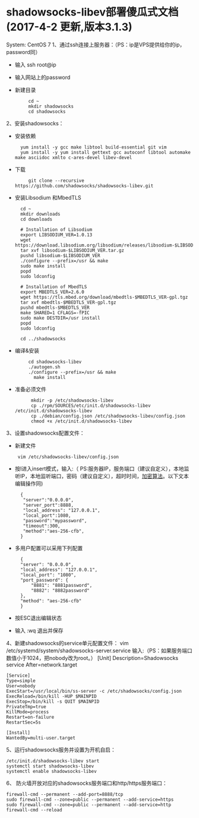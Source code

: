 # shadowsocks-libev部署傻瓜式文档\(2017-4-2 更新,版本3.1.3\)



System: CentOS 7 1、通过ssh连接上服务器：（PS：ip是VPS提供给你的ip，password同）

* 输入 ssh root@ip
* 输入网站上的password
* 新建目录

  ```text
       cd ~
       mkdir shadowsocks
       cd shadowsocks
  ```

2、安装shadowsocks：

* 安装依赖

  ```text
    yum install -y gcc make libtool build-essential git vim
    yum install -y yum install gettext gcc autoconf libtool automake make asciidoc xmlto c-ares-devel libev-devel
  ```

* 下载

  ```text
       git clone --recursive https://github.com/shadowsocks/shadowsocks-libev.git
  ```

* 安装Libsodium 和MbedTLS

  ```text
    cd ~
    mkdir downloads
    cd downloads

    # Installation of Libsodium
    export LIBSODIUM_VER=1.0.13
    wget https://download.libsodium.org/libsodium/releases/libsodium-$LIBSODIUM_VER.tar.gz
    tar xvf libsodium-$LIBSODIUM_VER.tar.gz
    pushd libsodium-$LIBSODIUM_VER
    ./configure --prefix=/usr && make
    sudo make install
    popd
    sudo ldconfig

    # Installation of MbedTLS
    export MBEDTLS_VER=2.6.0
    wget https://tls.mbed.org/download/mbedtls-$MBEDTLS_VER-gpl.tgz
    tar xvf mbedtls-$MBEDTLS_VER-gpl.tgz
    pushd mbedtls-$MBEDTLS_VER
    make SHARED=1 CFLAGS=-fPIC
    sudo make DESTDIR=/usr install
    popd
    sudo ldconfig

    cd ../shadowsocks
  ```

* 编译&安装

  ```text
       cd shadowsocks-libev
       ./autogen.sh
       ./configure --prefix=/usr && make
         make install
  ```

* 准备必须文件

  ```text
        mkdir -p /etc/shadowsocks-libev
        cp ./rpm/SOURCES/etc/init.d/shadowsocks-libev /etc/init.d/shadowsocks-libev
        cp ./debian/config.json /etc/shadowsocks-libev/config.json
        chmod +x /etc/init.d/shadowsocks-libev
  ```

3、设置shadowsocks配置文件：

* 新建文件

  ```text
   vim /etc/shadowsocks-libev/config.json
  ```

* 按I进入insert模式，输入:（ PS:服务器IP，服务端口（建议自定义），本地监听IP，本地监听端口，密码（建议自定义），超时时间，[加密算法](https://github.com/shadowsocks/shadowsocks/wiki/Encryption)。以下文本编辑操作同\)

  ```text
    {
     "server":"0.0.0.0",
     "server_port":8888,
     "local_address": "127.0.0.1",
     "local_port":1080,
     "password":"mypassword",
     "timeout":300,
     "method":"aes-256-cfb",
    }
  ```

* 多用户配置可以采用下列配置

  ```text
    {
    "server": "0.0.0.0",
    "local_address": "127.0.0.1",
    "local_port": "1080",
    "port_password": {
        "8881": "8881password",
        "8882": "8882password"
    },
    "method": "aes-256-cfb"
    }
  ```

* 按ESC退出编辑状态
* 输入 :wq 退出并保存

4、新建shadowsocks的service单元配置文件： vim /etc/systemd/system/shadowsocks-server.service 输入:（PS：如果服务端口数值小于1024，把nobody改为root。） \[Unit\] Description=Shadowsocks service After=network.target

```text
[Service]
Type=simple
User=nobody
ExecStart=/usr/local/bin/ss-server -c /etc/shadowsocks/config.json
ExecReload=/bin/kill -HUP $MAINPID
ExecStop=/bin/kill -s QUIT $MAINPID
PrivateTmp=true
KillMode=process
Restart=on-failure
RestartSec=5s

[Install]
WantedBy=multi-user.target
```

5、运行shadowsocks服务并设置为开机自启：

```text
/etc/init.d/shadowsocks-libev start
systemctl start shadowsocks-libev
systemctl enable shadowsocks-libev
```

6、 防火墙开放对应的shadowsocks服务端口和http/https服务端口：

```text
firewall-cmd --permanent --add-port=8888/tcp
sudo firewall-cmd --zone=public --permanent --add-service=https
sudo firewall-cmd --zone=public --permanent --add-service=http
firewall-cmd --reload
```

